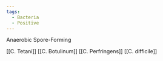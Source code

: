 ```yaml
---
tags:
  - Bacteria
  - Positive
---
```

Anaerobic
Spore-Forming

[[C. Tetani]]
[[C. Botulinum]]
[[C. Perfringens]]
[[C. difficile]]


